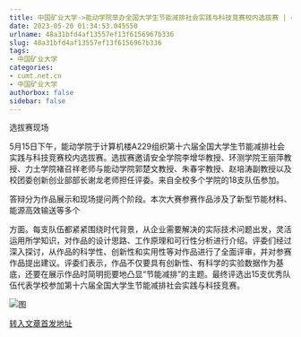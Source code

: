```yaml
---
title: 中国矿业大学->能动学院举办全国大学生节能减排社会实践与科技竞赛校内选拔赛 | cumt.net.cn
date: 2023-05-20 01:34:53.045550
urlname: 48a31bfd4af13557ef13f6156967b336
slug: 48a31bfd4af13557ef13f6156967b336
tags: 
- 中国矿业大学
categories:
- cumt.net.cn
- 中国矿业大学
authorbox: false
sidebar: false
---
```

选拔赛现场

5月15日下午，能动学院于计算机楼A229组织第十六届全国大学生节能减排社会实践与科技竞赛校内选拔赛。选拔赛邀请安全学院李增华教授、环测学院王丽萍教授、力土学院褚召祥老师与能动学院郭楚文教授、朱春宇教授、赵培涛副教授以及校团委创新创业部部长谢龙老师担任评委。来自全校多个学院的18支队伍参加。

答辩分为作品展示和现场提问两个阶段。本次大赛参赛作品涉及了新型节能材料、能源高效输送等多个
<!--more-->
方面。每支队伍都紧紧围绕时代背景，从企业需要解决的实际技术问题出发，灵活运用所学知识，对作品的设计思路、工作原理和可行性分析进行介绍。评委们经过深入探讨，从作品的科学性、创新性和实用性等对作品进行了全面评审，并对参赛作品提出建议。评委们表示，作品不仅要具有创新性、有科学的实验数据作为基底，还要在展示作品时简明扼要地凸显“节能减排”的主题。最终评选出15支优秀队伍代表学校参加第十六届全国大学生节能减排社会实践与科技竞赛。

![图](https://xwzx.cumt.edu.cn/_upload/article/images/18/3b/26e2bca34e3faa2fdf395785a007/7b9dab60-71c8-4d1c-a090-e0eeee546508.jpg)

[转入文章首发地址](https://xwzx.cumt.edu.cn/dc/b0/c523a646320/page.htm)